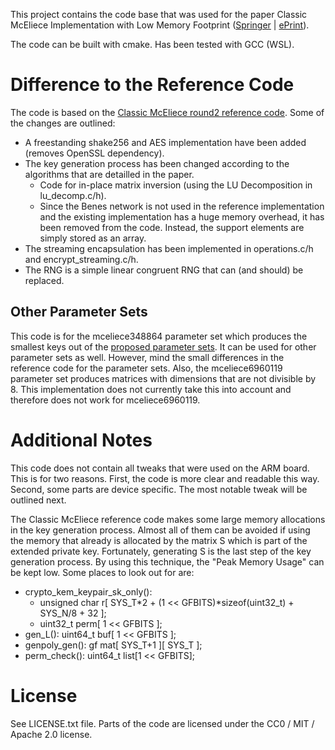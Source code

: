 This project contains the code base that was used for the paper Classic McEliece Implementation with Low Memory Footprint ([Springer](https://link.springer.com/chapter/10.1007/978-3-030-68487-7_3) | [ePrint](https://eprint.iacr.org/2021/138)).

The code can be built with cmake. Has been tested with GCC (WSL).


# Difference to the Reference Code

The code is based on the [Classic McEliece round2 reference code](https://classic.mceliece.org/nist.html). Some of the changes are outlined:

* A freestanding shake256 and AES implementation have been added (removes OpenSSL dependency).
* The key generation process has been changed according to the algorithms that are detailled in the paper.
  * Code for in-place matrix inversion (using the LU Decomposition in lu_decomp.c/h).
  * Since the Benes network is not used in the reference implementation and the existing implementation has a huge memory overhead, it has been removed from the code. Instead, the support elements are simply stored as an array.
* The streaming encapsulation has been implemented in operations.c/h and encrypt_streaming.c/h.
* The RNG is a simple linear congruent RNG that can (and should) be replaced.


## Other Parameter Sets

This code is for the mceliece348864 parameter set which produces the smallest keys out of the [proposed parameter sets](https://classic.mceliece.org/nist/mceliece-20190331.pdf#section.3).
It can be used for other parameter sets as well. However, mind the small differences in the reference code for the parameter sets.
Also, the mceliece6960119 parameter set produces matrices with dimensions that are not divisible by 8. 
This implementation does not currently take this into account and therefore does not work for mceliece6960119.


# Additional Notes

This code does not contain all tweaks that were used on the ARM board. This is for two reasons. First, the code is more clear and readable this way. Second, some parts are device specific.
The most notable tweak will be outlined next.

The Classic McEliece reference code makes some large memory allocations in the key generation process. Almost all of them can be avoided if using the memory that already is allocated by the matrix S which is part of the extended private key. 
Fortunately, generating S is the last step of the key generation process. By using this technique, the "Peak Memory Usage" can be kept low. Some places to look out for are:

* crypto_kem_keypair_sk_only(): 
  * unsigned char r[ SYS_T*2 + (1 << GFBITS)*sizeof(uint32_t) + SYS_N/8 + 32 ];
  * uint32_t perm[ 1 << GFBITS ]; 
* gen_L(): uint64_t buf[ 1 << GFBITS ];
* genpoly_gen(): gf mat[ SYS_T+1 ][ SYS_T ];
* perm_check(): uint64_t list[1 << GFBITS];


# License

See LICENSE.txt file. Parts of the code are licensed under the CC0 / MIT / Apache 2.0 license.